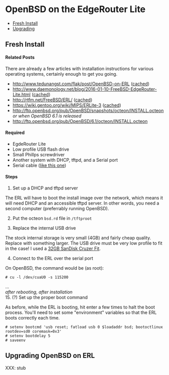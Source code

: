 # OpenBSD on the EdgeRouter Lite

 - [Fresh Install](#fresh-install)
 - [Upgrading](#upgrading-openbsd-on-erl)

## Fresh Install

#### Related Posts

There are already a few articles with installation instructions for various
operating systems, certainly enough to get you going.

 * http://www.tedunangst.com/flak/post/OpenBSD-on-ERL ([cached][ted-erl-cached])
 * http://www.daemonology.net/blog/2016-01-10-FreeBSD-EdgeRouter-Lite.html ([cached][collin-erl-cached])
 * http://rtfm.net/FreeBSD/ERL/ ([cached][rtfm-erl-cached])
 * https://wiki.gentoo.org/wiki/MIPS/ERLite-3 ([cached][gentoo-erl-cached])
 * http://ftp.openbsd.org/pub/OpenBSD/snapshots/octeon/INSTALL.octeon
*or when OpenBSD 6.1 is released*  
 * http://ftp.openbsd.org/pub/OpenBSD/6.1/octeon/INSTALL.octeon

#### Required

 * EgdeRouter Lite
 * Low profile USB flash drive
 * Small Phillps screwdriver
 * Another system with DHCP, tftpd, and a Serial port
 * Serial cable ([like this one][serial_amazon])

#### Steps

1. Set up a DHCP and tftpd server

The ERL will have to boot the install image over the network, which means it
will need DHCP and an accessible tftpd server. In other words, you need a
second computer (preferrably running OpenBSD).

2. Put the octeon `bsd.rd` file in `/tftproot`

3. Replace the internal USB drive

The stock internal storage is very small (4GB) and fairly cheap quality. Replace
with something larger. The USB drive must be very low profile to fit in the
case! I used a [32GB SanDisk Cruzer Fit](https://www.amazon.com/dp/B00812F7O8/).

4. Connect to the ERL over the serial port

On OpenBSD, the command would be (as root):

```
# cu -l /dev/cuaU0 -s 115200
```

...  
*after rebooting, after installation*  
15. (?) Set up the proper boot command

As before, while the ERL is booting, hit enter a few times to halt the boot process. 
You'll need to set some "environment" variables so that the ERL boots correctly each
time.

```
# setenv bootcmd 'usb reset; fatload usb 0 $loadaddr bsd; bootoctlinux rootdev=sd0 coremask=0x3'
# setenv bootdelay 5
# saveenv
```

## Upgrading OpenBSD on ERL

XXX: stub



[erl_amazon]:			https://www.amazon.com/Ubiquiti-Edgerouter-ERLITE-3-Desktop-Router/dp/B00HXT8EKE/
[serial_amazon]:		https://www.amazon.com/Generic-7-Cisco-Console-RJ45-to-DB9/dp/B000GL3MOY/
[ted-erl-cached]:		https://web.archive.org/web/20170107022914/http://www.tedunangst.com/flak/post/OpenBSD-on-ERL/
[collin-erl-cached]:	https://web.archive.org/web/20161022145524/http://www.daemonology.net/blog/2016-01-10-FreeBSD-EdgeRouter-Lite.html
[rtfm-erl-cached]:		https://web.archive.org/web/20160822180531/http://rtfm.net/FreeBSD/ERL/
[gentoo-erl-cached]:	https://web.archive.org/web/20151003175724/https://wiki.gentoo.org/wiki/MIPS/ERLite-3
